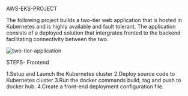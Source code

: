 AWS-EKS-PROJECT

The following project builds a two-tier web application that  is hosted in Kubernetes and is highly available and fault tolerant. 
The application consists of a deployed solution that intergrates fronted to the backend facilitating connectivity between the two.

![two-tier-application](https://user-images.githubusercontent.com/70263015/123259424-1e97a080-d4fd-11eb-98d2-3c1878bc43a3.png)

STEPS- Frontend
    
 1.Setup and Launch the Kubernetes cluster
 2.Deploy source code to Kubernetes cluster
 3.Run the docker commands build, tag and push to docker hub.
 4.Create a front-end deployment configuration file.
    
